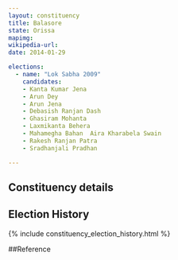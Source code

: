 ```yaml
---
layout: constituency
title: Balasore
state: Orissa
mapimg: 
wikipedia-url: 
date: 2014-01-29

elections: 
  - name: "Lok Sabha 2009"
    candidates: 
    - Kanta Kumar Jena 
    - Arun Dey 
    - Arun Jena 
    - Debasish Ranjan Dash 
    - Ghasiram Mohanta 
    - Laxmikanta Behera 
    - Mahamegha Bahan  Aira Kharabela Swain 
    - Rakesh Ranjan Patra 
    - Sradhanjali Pradhan 

---
```

## Constituency details


## Election History
{% include constituency_election_history.html %}

##Reference
